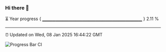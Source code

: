 ### Hi there 👋

⏳ Year progress { ▁▁▁▁▁▁▁▁▁▁▁▁▁▁▁▁▁▁▁▁▁▁▁▁▁▁▁▁▁▁ } 2.11 %

---

⏰ Updated on Wed, 08 Jan 2025 16:44:22 GMT

![Progress Bar CI](https://github.com/IshwaranRudhara/GIT-ACTION/workflows/Progress%20Bar%20CI/badge.svg)

